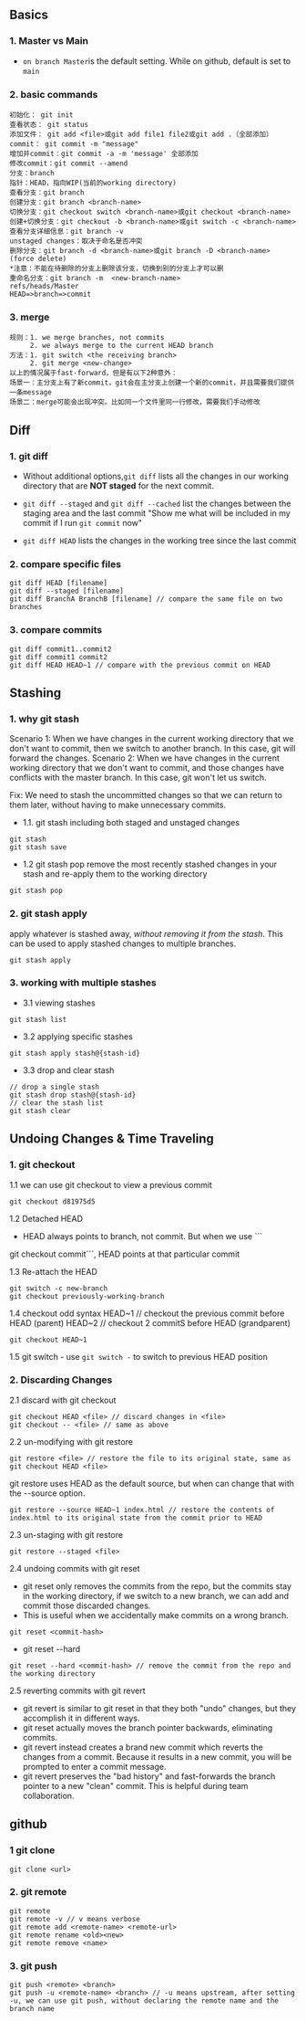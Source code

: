 ## Basics

### 1. Master vs Main

- `on branch Master`is the default setting. While on github, default is set to `main`

### 2. basic commands

```
初始化： git init
查看状态： git status
添加文件： git add <file>或git add file1 file2或git add .（全部添加）
commit： git commit -m "message"
增加并commit：git commit -a -m 'message' 全部添加
修改commit：git commit --amend
分支：branch
指针：HEAD，指向WIP(当前的working directory)
查看分支：git branch
创建分支：git branch <branch-name>
切换分支：git checkout switch <branch-name>或git checkout <branch-name>
创建+切换分支：git checkout -b <branch-name>或git switch -c <branch-name>
查看分支详细信息：git branch -v
unstaged changes：取决于命名是否冲突
删除分支：git branch -d <branch-name>或git branch -D <branch-name> (force delete)
*注意：不能在待删除的分支上删除该分支，切换到别的分支上才可以删
重命名分支：git branch -m  <new-branch-name>
refs/heads/Master
HEAD=>branch=>commit
```

### 3. merge

```
规则：1. we merge branches, not commits
     2. we always merge to the current HEAD branch
方法：1. git switch <the receiving branch>
     2. git merge <new-change>
以上的情况属于fast-forward，但是有以下2种意外：
场景一：主分支上有了新commit，git会在主分支上创建一个新的commit，并且需要我们提供一条message
场景二：merge可能会出现冲突。比如同一个文件里同一行修改，需要我们手动修改
```

## Diff

### 1. git diff

- Without additional options,`git diff` lists all the changes in our working directory that are **NOT staged** for the next commit.

- `git diff --staged` and `git diff --cached` list the changes between the staging area and the last commit
  "Show me what will be included in my commit if I run `git commit` now"

- `git diff HEAD` lists the changes in the working tree since the last commit

### 2. compare specific files

```
git diff HEAD [filename]
git diff --staged [filename]
git diff BranchA BranchB [filename] // compare the same file on two branches
```

### 3. compare commits

```
git diff commit1..commit2
git diff commit1 commit2
git diff HEAD HEAD~1 // compare with the previous commit on HEAD
```

## Stashing

### 1. why git stash

Scenario 1: When we have changes in the current working directory that we don't want to commit, then we switch to another branch. In this case, git will forward the changes.
Scenario 2: When we have changes in the current working directory that we don't want to commit, and those changes have conflicts with the master branch. In this case, git won't let us switch.

Fix: We need to stash the uncommitted changes so that we can return to them later, without having to make unnecessary commits.

- 1.1. git stash
  including both staged and unstaged changes

```
git stash
git stash save
```

- 1.2 git stash pop
  remove the most recently stashed changes in your stash and re-apply them to the working directory

```
git stash pop
```

### 2. git stash apply

apply whatever is stashed away, _without removing it from the stash_. This can be used to apply stashed changes to multiple branches.

```
git stash apply
```

### 3. working with multiple stashes

- 3.1 viewing stashes

```
git stash list
```

- 3.2 applying specific stashes

```
git stash apply stash@{stash-id}
```

- 3.3 drop and clear stash

```
// drop a single stash
git stash drop stash@{stash-id}
// clear the stash list
git stash clear
```

## Undoing Changes & Time Traveling

### 1. git checkout

1.1 we can use git checkout to view a previous commit

```
git checkout d81975d5
```

1.2 Detached HEAD

- HEAD always points to branch, not commit. But when we use ```

git checkout commit```, HEAD points at that particular commit

1.3 Re-attach the HEAD
```
git switch -c new-branch
git checkout previously-working-branch
```

1.4 checkout odd syntax
HEAD~1 // checkout the previous commit before HEAD (parent)
HEAD~2 // checkout 2 commitS before HEAD (grandparent)
```
git checkout HEAD~1

```

1.5 git switch - 
use ```git switch -``` to switch to previous HEAD position

### 2. Discarding Changes
2.1 discard with git checkout
```
git checkout HEAD <file> // discard changes in <file>
git checkout -- <file> // same as above
```

2.2  un-modifying with git restore
```
git restore <file> // restore the file to its original state, same as git checkout HEAD <file>

```
git restore uses HEAD as the default source, but when can change that with the --source option.
```
git restore --source HEAD~1 index.html // restore the contents of index.html to its original state from the commit prior to HEAD
```

2.3 un-staging with git restore
```
git restore --staged <file>
```

2.4 undoing commits with git reset 
- git reset only removes the commits from the repo, but the commits stay in the working directory, if we switch to a new branch, we can add and commit those discarded changes.
- This is useful when we accidentally make commits on a wrong branch.
```
git reset <commit-hash>
```

- git reset --hard 
```
git reset --hard <commit-hash> // remove the commit from the repo and the working directory
```

2.5 reverting commits with git revert
- git revert is similar to git reset in that they both "undo" changes, but they accomplish it in different ways.
- git reset actually moves the branch pointer backwards, eliminating commits.
- git revert instead creates a brand new commit which reverts the changes from a commit. Because it results in a new commit, you will be prompted to enter a commit message.
- git revert preserves the "bad history" and fast-forwards the branch pointer to a new "clean" commit. This is helpful during team collaboration.


## github

### 1 git clone

```
git clone <url>
```

### 2. git remote
```
git remote 
git remote -v // v means verbose
git remote add <remote-name> <remote-url>
git remote rename <old><new>
git remote remove <name>
```

### 3. git push
```
git push <remote> <branch> 
git push -u <remote-name> <branch> // -u means upstream, after setting -u, we can use git push, without declaring the remote name and the branch name
```

